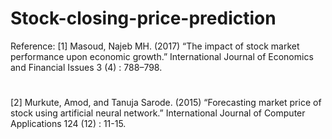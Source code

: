# Stock-closing-price-prediction
Reference: 
[1] Masoud, Najeb MH. (2017) “The impact of stock market performance upon economic growth.” International Journal of Economics and Financial Issues 3 (4) : 788–798.
#
[2] Murkute, Amod, and Tanuja Sarode. (2015) “Forecasting market price of stock using artificial neural network.” International Journal of Computer Applications 124 (12) : 11-15.
